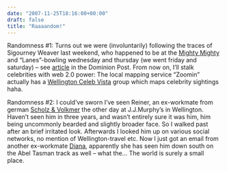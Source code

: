 ```yaml
---
date: "2007-11-25T18:16:00+00:00"
draft: false
title: "Raaaandom!"
---
```

Randomness #1: Turns out we were (involuntarily) following the
traces of Sigourney Weaver last weekend, who happened to be at the
[Mighty Mighty](http://texture.co.nz/blogs/places/archive/2006/12/15/mighty-mighty.aspx-bar)
and “Lanes”-bowling wednesday and thursday (we went friday and
saturday) – see
[article](http://www.stuff.co.nz/dominionpost/4283333a6000.html) in
the Dominion Post. From now on, I’ll stalk celebrities with web 2.0
power: The local mapping service “Zoomin” actually has a
[Wellington Celeb Vista](http://www.zoomin.co.nz/?group/show_places/9284)
group which maps celebrity sightings haha.

Randomness #2: I could’ve sworn I’ve seen Reiner, an ex-workmate
from german [Scholz & Volkmer](http://www.s-v.de) the other day at
J.J.Murphy’s in Wellington. Haven’t seen him in three years, and
wasn’t entirely sure it was him, him being uncommonly bearded and
slightly broader face. So I walked past after an brief irritated
look. Afterwards I looked him up on various social networks, no
mention of Wellington-travel etc. Now I just got an email from
another ex-workmate [Diana](http://www.dianakunschke.com),
apparently she has seen him down south on the Abel Tasman track as
well – what the… The world is surely a small place.



